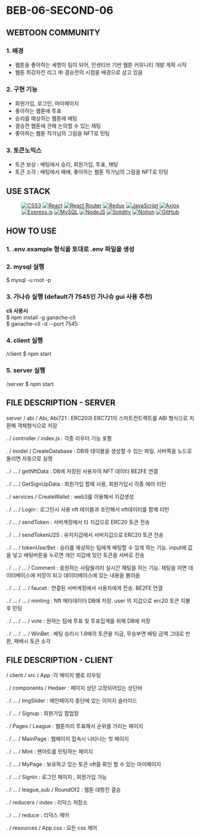 # BEB-06-SECOND-06

## WEBTOON COMMUNITY

### 1. 배경

- 웹툰을 좋아하는 세명이 팀이 되어, 인센티브 기반 웹툰 커뮤니티 개발 계획 시작
- 웹툰 최강자전 리그 中 결승전의 시점을 배경으로 삼고 있음

### 2. 구현 기능

- 회원가입, 로그인, 마이페이지
- 좋아하는 웹툰에 투표
- 승리를 예상하는 웹툰에 배팅
- 결승전 웹툰에 관해 논의할 수 있는 채팅
- 좋아하는 웹툰 작가님의 그림을 NFT로 민팅

### 3. 토큰노믹스

- 토큰 보상 : 배팅에서 승리, 회원가입, 투표, 채팅
- 토큰 소각 : 배팅에서 패배, 좋아하는 웹툰 작가님의 그림을 NFT로 민팅

## USE STACK
<div align="center">

  <a href="CSS3">![CSS3](https://img.shields.io/badge/css3-%231572B6.svg?style=for-the-badge&logo=css3&logoColor=white)</a>
  <a href="React">![React](https://img.shields.io/badge/react-%2320232a.svg?style=for-the-badge&logo=react&logoColor=%2361DAFB)</a>
  <a href="React Router">![React Router](https://img.shields.io/badge/React_Router-CA4245?style=for-the-badge&logo=react-router&logoColor=white)</a>
  <a href="Redux">![Redux](https://img.shields.io/badge/redux-%23593d88.svg?style=for-the-badge&logo=redux&logoColor=white)</a>
  <a href="JavaScript">![JavaScript](https://img.shields.io/badge/javascript-%23323330.svg?style=for-the-badge&logo=javascript&logoColor=%23F7DF1E)</a>
  <a href="Axios">![Axios](https://img.shields.io/badge/Axios-5A29E4.svg?style=for-the-badge&logo=Axios&logoColor=white)</a>
  <a href="Express.js">![Express.js](https://img.shields.io/badge/express.js-%23404d59.svg?style=for-the-badge&logo=express&logoColor=%2361DAFB)</a>
  <a href="MySQL">![MySQL](https://img.shields.io/badge/mysql-%2300f.svg?style=for-the-badge&logo=mysql&logoColor=white)</a>
  <a href="NodeJS">![NodeJS](https://img.shields.io/badge/node.js-6DA55F?style=for-the-badge&logo=node.js&logoColor=white)</a>
  <a href="Solidity">![Solidity](https://img.shields.io/badge/Solidity-%23363636.svg?style=for-the-badge&logo=solidity&logoColor=white)</a>
  <a href="Notion">![Notion](https://img.shields.io/badge/Notion-%23000000.svg?style=for-the-badge&logo=notion&logoColor=white)</a>
  <a href="GitHub">![GitHub](https://img.shields.io/badge/github-%23121011.svg?style=for-the-badge&logo=github&logoColor=white)</a>

</div>

## HOW TO USE

### 1. .env.example 형식을 토대로 .env 파일을 생성
### 2. mysql 실행
$ mysql -u root -p </br>
### 3. 가나슈 실행 (default가 7545인 가나슈 gui 사용 추천)
**cli 사용시** </br>
$ npm install -g ganache-cli </br>
$ ganache-cli -d --port 7545 </br>
### 4. client 실행
/client $ npm start 
### 5. server 실행
/server $ npm start 
## FILE DESCRIPTION - SERVER

server / abi / Abi, Abi721 : ERC20과 ERC721의 스마트컨트랙트를 ABI 형식으로 치환해 객체형식으로 저장

. / controller / index.js : 각종 라우터 기능 포함

. / model / CreateDatabase : DB와 테이블을 생성할 수 있는 파일. 서버쪽을 노드로 돌리면 자동으로 실행

. / ... / getNftData : DB에 저장된 사용자의 NFT 데이터 BE2FE 연결

. / ... / GetSignUpData : 회원가입 할때 사용, 회원가입시 각종 에러 리턴

. / services / CreateWallet : web3를 이용해서 지갑생성

. / ... / Login : 로그인시 사용 nft 테이블과 조인해서 nft데이터를 함께 리턴 

. / ... / sendToken : 서버계정에서 타 지갑으로 ERC20 토큰 전송

. / ... / sendTokenU2S : 유저지갑에서 서버지갑으로 ERC20 토큰 전송

. / ... / tokenUse/Bet : 승리를 예상하는 팀에게 배팅할 수 있게 하는 기능. input에 값을 넣고 배팅버튼을 누르면 개인 지갑에 있던 토큰을 서버로 전송

. / ... / ... / Comment : 응원하는 사람들끼리 실시간 채팅을 하는 기능. 채팅을 치면 데이터베이스에 저장이 되고 데이터베이스에 있는 내용을 불러옴

. / ... / ... / faucet : 연결된 서버계정에서 사용자에게 전송. BE2FE 연결

. / ... / ... / minting : Nft 메타데이터 DB에 저장. user 의 지갑으로 erc20 토큰 지불 후 민팅

. / ... / ... / vote : 원하는 팀에 투표 및 투표집계를 위해 DB에 저장

. / ... / ... / WinBet : 배팅 승리시 1.8배의 토큰을 지급, 무승부면 배팅 금액 그대로 반환, 패배시 토큰 소각 

## FILE DESCRIPTION - CLIENT

/ client / src / App :각 페이지 별로 라우팅

. / components / Hedaer : 페이지 상단 고정되어있는 상단바

. / ... / ImgSlider : 메인페이지 중단에 있는 이미지 슬라이드

. / ... / Signup : 회원가입 팝업창

. / Pages / League : 웹툰끼리 투표해서 순위를 가리는 페이지 

. / ... / MainPage : 웹페이지 접속시 나타나는 첫 페이지 

. / ... / Mint : 팬아트를 민팅하는 페이지 

. / ... / MyPage : 보유하고 있는 토큰 nft를 확인 할 수 있는 마이페이지

. / ... / SignIn : 로그인 페이지 , 회원가입 가능 

. / ... / league_sub / RoundOf2 : 웹툰 대항전 결승

. / reducers / index : 리덕스 저장소

. / ... / reduce : 리덕스 제어 

. / resources / App.css : 모든 css 제어 



